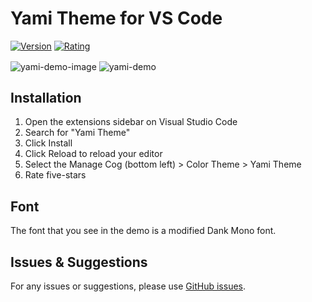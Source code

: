 # Yami Theme for VS Code
[![Version](https://vsmarketplacebadge.apphb.com/version/Yami.Yami-theme.svg?subject=Yami%20Theme&colorA=0a0a10&colorB=FF427E)](https://marketplace.visualstudio.com/items?itemName=Yami.Yami-theme)
[![Rating](https://vsmarketplacebadge.apphb.com/rating-short/Yami.Yami-theme.svg?label=Ratings&colorA=0a0a10&colorB=FF427E)](https://marketplace.visualstudio.com/items?itemName=Yami.Yami-theme&ssr=false#review-details)

<img  align="center" alt="yami-demo-image" src='https://user-images.githubusercontent.com/48921721/93020011-7787ef00-f5e3-11ea-9107-bf4c7585d1f2.png'/>
<img  align="center" alt="yami-demo" src='https://user-images.githubusercontent.com/48921721/93019728-81105780-f5e1-11ea-8bf7-257c8f56e815.gif'/>


## Installation

1. Open the extensions sidebar on Visual Studio Code
2. Search for "Yami Theme"
3. Click Install
4. Click Reload to reload your editor
5. Select the Manage Cog (bottom left) > Color Theme > Yami Theme
6. Rate five-stars

## Font
The font that you see in the demo is a modified Dank Mono font.


## Issues & Suggestions

For any issues or suggestions, please use [GitHub issues](https://github.com/Lethalpants/yami-vscode-theme/issues).

